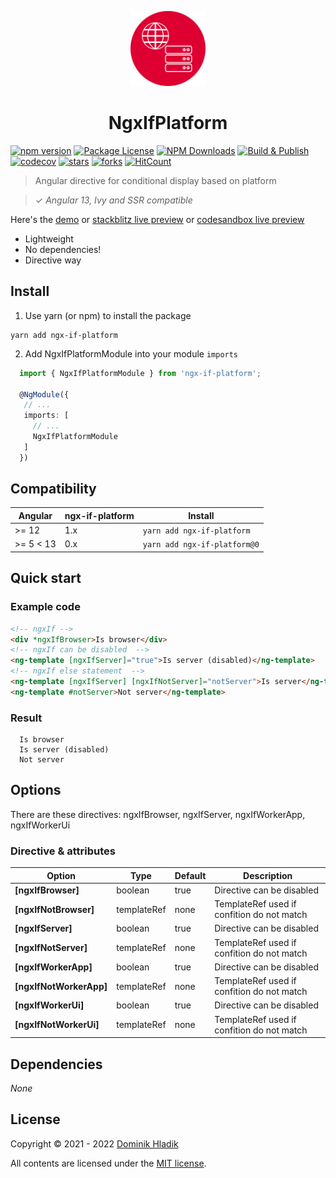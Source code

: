 <p align="center">
  <a href="https://github.com/Celtian/ngx-if-platform" target="blank"><img src="assets/logo.svg?sanitize=true" alt="" width="120"></a>
  <h1 align="center">NgxIfPlatform</h1>
</p>

[![npm version](https://badge.fury.io/js/ngx-if-platform.svg)](https://badge.fury.io/js/ngx-if-platform)
[![Package License](https://img.shields.io/npm/l/ngx-if-platform.svg)](https://www.npmjs.com/ngx-if-platform)
[![NPM Downloads](https://img.shields.io/npm/dm/ngx-if-platform.svg)](https://www.npmjs.com/ngx-if-platform)
[![Build & Publish](https://github.com/celtian/ngx-if-platform/workflows/Build%20&%20Publish/badge.svg)](https://github.com/celtian/ngx-if-platform/actions)
[![codecov](https://codecov.io/gh/Celtian/ngx-if-platform/branch/master/graph/badge.svg?token=1IRUKIKM0D)](https://codecov.io/gh/celtian/ngx-if-platform/)
[![stars](https://badgen.net/github/stars/celtian/ngx-if-platform)](https://github.com/celtian/ngx-if-platform/)
[![forks](https://badgen.net/github/forks/celtian/ngx-if-platform)](https://github.com/celtian/ngx-if-platform/)
[![HitCount](http://hits.dwyl.com/celtian/ngx-if-platform.svg)](http://hits.dwyl.com/celtian/ngx-if-platform)

> Angular directive for conditional display based on platform

> ✓ _Angular 13, Ivy and SSR compatible_

Here's the [demo](http://celtian.github.io/ngx-if-platform/) or [stackblitz live preview](https://stackblitz.com/edit/ngx-if-platform) or [codesandbox live preview](https://codesandbox.io/s/ngx-if-platform-dgtck)

- Lightweight
- No dependencies!
- Directive way

## Install

1. Use yarn (or npm) to install the package

```terminal
yarn add ngx-if-platform
```

2. Add NgxIfPlatformModule into your module `imports`

```typescript
  import { NgxIfPlatformModule } from 'ngx-if-platform';

  @NgModule({
   // ...
   imports: [
     // ...
     NgxIfPlatformModule
   ]
  })
```

## Compatibility

| Angular   | ngx-if-platform | Install                      |
| --------- | --------------- | ---------------------------- |
| >= 12     | 1.x             | `yarn add ngx-if-platform`   |
| >= 5 < 13 | 0.x             | `yarn add ngx-if-platform@0` |

## Quick start

### Example code

```html
<!-- ngxIf -->
<div *ngxIfBrowser>Is browser</div>
<!-- ngxIf can be disabled  -->
<ng-template [ngxIfServer]="true">Is server (disabled)</ng-template>
<!-- ngxIf else statement  -->
<ng-template [ngxIfServer] [ngxIfNotServer]="notServer">Is server</ng-template>
<ng-template #notServer>Not server</ng-template>
```

### Result

```code
  Is browser
  Is server (disabled)
  Not server
```

## Options

There are these directives: ngxIfBrowser, ngxIfServer, ngxIfWorkerApp, ngxIfWorkerUi

### Directive & attributes

| Option                  | Type        | Default | Description                                |
| ----------------------- | ----------- | ------- | ------------------------------------------ |
| **[ngxIfBrowser]**      | boolean     | true    | Directive can be disabled                  |
| **[ngxIfNotBrowser]**   | templateRef | none    | TemplateRef used if confition do not match |
| **[ngxIfServer]**       | boolean     | true    | Directive can be disabled                  |
| **[ngxIfNotServer]**    | templateRef | none    | TemplateRef used if confition do not match |
| **[ngxIfWorkerApp]**    | boolean     | true    | Directive can be disabled                  |
| **[ngxIfNotWorkerApp]** | templateRef | none    | TemplateRef used if confition do not match |
| **[ngxIfWorkerUi]**     | boolean     | true    | Directive can be disabled                  |
| **[ngxIfNotWorkerUi]**  | templateRef | none    | TemplateRef used if confition do not match |

## Dependencies

_None_

## License

Copyright &copy; 2021 - 2022 [Dominik Hladik](https://github.com/Celtian)

All contents are licensed under the [MIT license].

[mit license]: LICENSE

